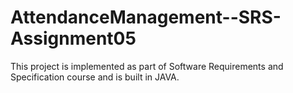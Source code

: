 # AttendanceManagement--SRS-Assignment05
This project is implemented as part of Software Requirements and Specification course and is built in JAVA.
